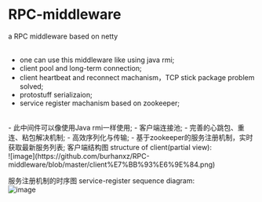 # RPC-middleware
a  RPC middleware based on netty<br>
<br>
- one can use this middleware like using java rmi;
- client pool and long-term connection; 
- client heartbeat and reconnect machanism，TCP stick package problem solved;
- protostuff serializaion;
- service register machanism based on zookeeper;
<br>
- 此中间件可以像使用Java rmi一样使用;
- 客户端连接池; 
- 完善的心跳包、重连、粘包解决机制;
- 高效序列化与传输;
- 基于zookeeper的服务注册机制，实时获取最新服务列表;
客户端结构图 structure of client(partial view):<br>
![image](https://github.com/burhanxz/RPC-middleware/blob/master/client%E7%BB%93%E6%9E%84.png)<br>

服务注册机制的时序图 service-register sequence diagram:<br>
![image](https://github.com/burhanxz/RPC-middleware/blob/master/%E6%9C%8D%E5%8A%A1%E6%B3%A8%E5%86%8C%E7%9A%84%E6%97%B6%E5%BA%8F%E5%9B%BE.png)<br>

